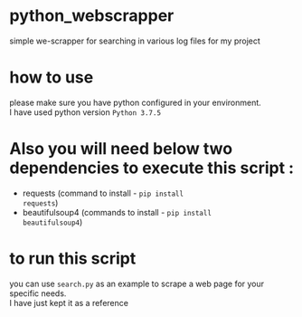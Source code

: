 # python_webscrapper
simple we-scrapper for searching in various log files for my project

# how to use
please make sure you have python configured in your environment.  
I have used python version <code>Python 3.7.5</code>  

# Also you will need below two dependencies to execute this script :
- requests (command to install - <code>pip install requests</code>)
- beautifulsoup4 (commands to install - <code>pip install beautifulsoup4</code>)

# to run this script
you can use <code>search.py</code> as an example to scrape a web page for your specific needs.  
I have just kept it as a reference
